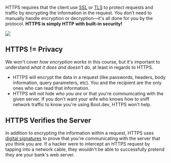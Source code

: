 HTTPS requires that the client use [SSL](https://developer.mozilla.org/en-US/docs/Glossary/SSL) or [TLS](https://developer.mozilla.org/en-US/docs/Glossary/TLS) to protect requests and traffic by encrypting the information in the request. You don’t need to manually handle encryption or decryption—it's all done for you by the protocol. **HTTPS is simply HTTP with built-in security!**

![](https://storage.googleapis.com/qvault-webapp-dynamic-assets/course_assets/uw8x4XC-1280x539.png)

## HTTPS != Privacy

We won't cover _how encryption works_ in this course, but it's important to understand _what it does and doesn't do_, at least in regards to HTTPS.

- HTTPS will encrypt the data in a request (like passwords, headers, body information, query parameters, etc). You and the recipient are the only ones who can read that information.
- HTTPS will not hide _who you are_ or that you're communicating with the given server. If you don't want your wife who knows how to sniff network traffic to know you're using Boot.dev, HTTPS won't help.

## HTTPS Verifies the Server

In addition to encrypting the information within a request, HTTPS uses [digital signatures](https://en.wikipedia.org/wiki/Digital_signature) to prove that you're communicating with the server that you think you are. If a hacker were to intercept an HTTPS request by tapping into a network cable, they wouldn't be able to successfully pretend they are your bank's web server.